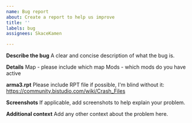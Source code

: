 ```yaml
---
name: Bug report
about: Create a report to help us improve
title: ''
labels: bug
assignees: SkaceKamen

---
```


**Describe the bug**
A clear and concise description of what the bug is.

**Details**
Map - please include which map
Mods - which mods do you have active

**arma3.rpt**
Please include RPT file if possible, I'm blind without it: https://community.bistudio.com/wiki/Crash_Files

**Screenshots**
If applicable, add screenshots to help explain your problem.

**Additional context**
Add any other context about the problem here.
